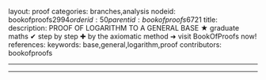 layout: proof
categories: branches,analysis
nodeid: bookofproofs$2994
orderid: 50
parentid: bookofproofs$6721
title: 
description: PROOF OF LOGARITHM TO A GENERAL BASE &#9733; graduate maths &#10004; step by step &#10010; by the axiomatic method &#10140; visit BookOfProofs now!
references: 
keywords: base,general,logarithm,proof
contributors: bookofproofs

---


---

